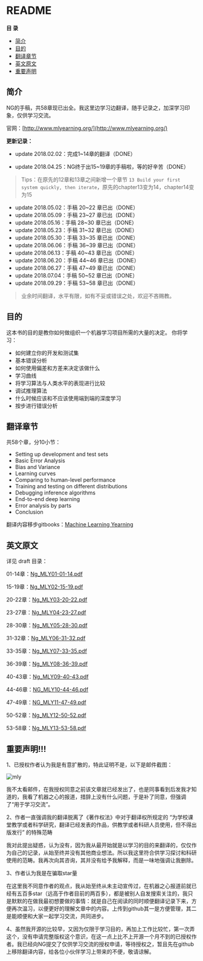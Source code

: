 # README

**目  录**

- [简介](#简介)
- [目的](#目的)
- [翻译章节](#翻译章节)
- [英文原文](#英文原文)
- [重要声明](#重要声明!!!)

## 简介

NG的手稿，共58章现已出全。我这里边学习边翻译，随手记录之，加深学习印象，仅供学习交流。 

官网：[http://www.mlyearning.org/](http://www.mlyearning.org/)

**更新记录：**

- update 2018.02.02：完成1~14章的翻译（DONE）

- update 2018.04.25：NG终于出15~19章的手稿啦，等的好辛苦（DONE）

> Tips：在原先的12章和13章之间新增一个章节 `13 Build your first system quickly, then iterate`，原先的chapter13变为14，chapter14变为15

- update 2018.05.02：手稿 20~22 章已出（DONE）
- update 2018.05.09：手稿 23~27 章已出（DONE）
- update 2018.05.16：手稿 28~30 章已出（DONE）
- update 2018.05.23：手稿 31~32 章已出（DONE）
- update 2018.05.30：手稿 33~35 章已出（DONE）
- update 2018.06.06：手稿 36~39 章已出（DONE）
- update 2018.06.13：手稿 40~43 章已出（DONE）
- update 2018.06.20：手稿 44~46 章已出（DONE）
- update 2018.06.27：手稿 47~49 章已出（DONE）
- update 2018.07.04：手稿 50~52 章已出（DONE）
- update 2018.09.29：手稿 53~58 章已出（DONE）

> 业余时间翻译，水平有限，如有不妥或错误之处，欢迎不吝赐教。

## 目的

这本书的目的是教你如何做组织一个机器学习项目所需的大量的决定。 你将学习：

- 如何建立你的开发和测试集
- 基本错误分析
- 如何使用偏差和方差来决定该做什么
- 学习曲线
- 将学习算法与人类水平的表现进行比较
- 调试推理算法
- 什么时候应该和不应该使用端到端的深度学习
- 按步进行错误分析

## 翻译章节

共58个章，分10小节：

- Setting up development and test sets
- Basic Error Analysis
- Bias and Variance
- Learning curves
- Comparing to human-level performance
- Training and testing on different distributions
- Debugging inference algorithms
- End-to-end deep learning
- Error analysis by parts
- Conclusion

翻译内容移步gitbooks：[Machine Learning Yearning](https://xiaqunfeng.gitbooks.io/machine-learning-yearning/content/)

## 英文原文

详见 draft 目录：

01-14章：[Ng_MLY01-01-14.pdf](draft/Ng_MLY01-01-14.pdf)

15-19章：[Ng_MLY02-15-19.pdf](draft/Ng_MLY02-15-19.pdf)

20-22章：[Ng_MLY03-20-22.pdf](draft/Ng_MLY03-20-22.pdf)

23-27章：[Ng_MLY04-23-27.pdf](draft/Ng_MLY04-23-27.pdf)

28-30章：[Ng_MLY05-28-30.pdf](draft/Ng_MLY05-28-30.pdf)

31-32章：[Ng_MLY06-31-32.pdf](draft/Ng_MLY06-31-32.pdf)

33-35章：[Ng_MLY07-33-35.pdf](draft/Ng_MLY07-33-35.pdf)

36-39章：[Ng_MLY08-36-39.pdf](draft/Ng_MLY08-36-39.pdf)

40-43章：[Ng_MLY09-40-43.pdf](draft/Ng_MLY09-40-43.pdf)

44-46章：[NG_MLY10-44-46.pdf](draft/NG_MLY10-44-46.pdf)

47-49章：[NG_MLY11-47-49.pdf](draft/NG_MLY11-47-49.pdf)

50-52章：[Ng_MLY12-50-52.pdf](draft/NG_MLY12-50-52.pdf)

53-58章：[Ng_MLY13-53-58.pdf](draft/NG_MLY13-53-58.pdf)

## **重要声明!!!**

1、已授权作者认为我是有意扩散的，特此证明不是，以下是邮件截图：

![mly](mly.jpg)

我不太看邮件，在我授权同意之前该文章就已经发出了，也是同事看到后发我才知道的，我看了机器之心的报道，措辞上没有什么问题，于是补了同意，但强调了“用于学习交流”。

2、作者一直强调我的翻译脱离了《著作权法》中对于翻译权所规定的 “为学校课堂教学或者科学研究，翻译已经发表的作品，供教学或者科研人员使用，但不得出版发行” 的特殊范畴

我对此提出疑惑，认为没有，因为我从最开始就是以学习的目的来翻译的，仅仅作为自己的记录，从始至终并没有其他商业想法。所以我这里符合供学习探讨和科研使用的范畴。我再次向其咨询，其并没有给予我解释，而是一味地强调让我删除。

3、作者认为我是在骗取star量

在这里我不同意作者的观点，我从始至终从未主动宣传过，在机器之心报道前就已经有五百多star（远高于作者目前的两百多），都是被别人自发搜索关注的，我只是默默的在做我最初想要做的事情：就是自己在阅读的同时顺便翻译记录下来，方便再次温习，以便更好的理解文章中的内容。上传到github其一是方便管理，其二是能顺便和大家一起学习交流，共同进步。

4、虽然我开源的比较早，又因为仅限于学习目的，再加上工作比较忙，第一次弄这个，没有申请完整版权这个意识，在这一点上比不上开源一个月不到的已授权作者。我已经向NG提交了仅供学习交流的授权申请，等待授权之，暂且先在github上移除翻译内容，给各位小伙伴学习上带来的不便，敬请谅解。
